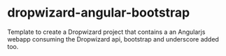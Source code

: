 # dropwizard-angular-bootstrap
Template to create a Dropwizard project that contains a an Angularjs webapp consuming the Dropwizard api, bootstrap and underscore added too.
